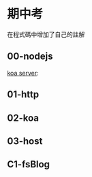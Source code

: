 # 期中考
在程式碼中增加了自己的註解
## 00-nodejs
[koa server](https://github.com/ja1223/ws108a/blob/master/%E6%9C%9F%E4%B8%AD%E8%80%83/01-http/01-koaServer/koaServer.js):
## 01-http

## 02-koa

## 03-host

## C1-fsBlog
